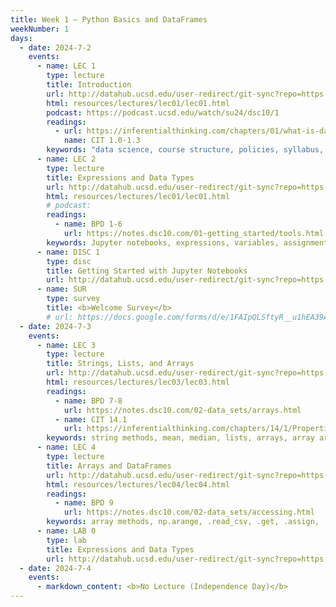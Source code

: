 ```yaml
---
title: Week 1 – Python Basics and DataFrames
weekNumber: 1
days:
  - date: 2024-7-2
    events:
      - name: LEC 1
        type: lecture
        title: Introduction
        url: http://datahub.ucsd.edu/user-redirect/git-sync?repo=https://github.com/dsc-courses/dsc10-2024-su&subPath=lectures/lec01/lec01.ipynb
        html: resources/lectures/lec01/lec01.html
        podcast: https://podcast.ucsd.edu/watch/su24/dsc10/1
        readings:
          - url: https://inferentialthinking.com/chapters/01/what-is-data-science.html
            name: CIT 1.0-1.3
        keywords: "data science, course structure, policies, syllabus, Little Women demo"
      - name: LEC 2
        type: lecture
        title: Expressions and Data Types
        url: http://datahub.ucsd.edu/user-redirect/git-sync?repo=https://github.com/dsc-courses/dsc10-2024-su&subPath=lectures/lec02/lec02.ipynb
        html: resources/lectures/lec01/lec01.html
        # podcast:
        readings:
          - name: BPD 1-6
            url: https://notes.dsc10.com/01-getting_started/tools.html
        keywords: Jupyter notebooks, expressions, variables, assignment, functions, int, float
      - name: DISC 1
        type: disc
        title: Getting Started with Jupyter Notebooks
        url: http://datahub.ucsd.edu/user-redirect/git-sync?repo=https://github.com/dsc-courses/dsc10-2024-su&subPath=discussion/disc01/disc01.ipynb
      - name: SUR
        type: survey
        title: <b>Welcome Survey</b>
        # url: https://docs.google.com/forms/d/e/1FAIpQLSftyR__u1hEA39AufRcOZVf5Xu49wDJFokH212XJGhum88wqA/viewform # TODO fill in URL
  - date: 2024-7-3
    events:
      - name: LEC 3
        type: lecture
        title: Strings, Lists, and Arrays
        url: http://datahub.ucsd.edu/user-redirect/git-sync?repo=https://github.com/dsc-courses/dsc10-2024-sp&subPath=lectures/lec03/lec03.ipynb
        html: resources/lectures/lec03/lec03.html
        readings:
          - name: BPD 7-8
            url: https://notes.dsc10.com/02-data_sets/arrays.html
          - name: CIT 14.1
            url: https://inferentialthinking.com/chapters/14/1/Properties_of_the_Mean.html#
        keywords: string methods, mean, median, lists, arrays, array arithmetic
      - name: LEC 4
        type: lecture
        title: Arrays and DataFrames
        url: http://datahub.ucsd.edu/user-redirect/git-sync?repo=https://github.com/dsc-courses/dsc10-2024-sp&subPath=lectures/lec04/lec04.ipynb
        html: resources/lectures/lec04/lec04.html
        readings:
          - name: BPD 9
            url: https://notes.dsc10.com/02-data_sets/accessing.html
        keywords: array methods, np.arange, .read_csv, .get, .assign, .sort_values, .iloc, .loc, index
      - name: LAB 0
        type: lab
        title: Expressions and Data Types
        url: http://datahub.ucsd.edu/user-redirect/git-sync?repo=https://github.com/dsc-courses/dsc10-2024-su&subPath=labs/lab00/lab00.ipynb
  - date: 2024-7-4
    events:
      - markdown_content: <b>No Lecture (Independence Day)</b>
---
```

